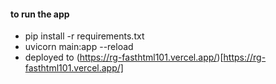 #### to run the app
- pip install -r requirements.txt
- uvicorn main:app --reload
- deployed to (https://rg-fasthtml101.vercel.app/)[https://rg-fasthtml101.vercel.app/]
